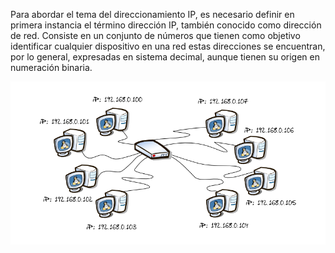 Para abordar el tema del direccionamiento IP, es necesario definir en primera instancia el término dirección IP, también conocido como dirección de red. Consiste en un conjunto de números que tienen como objetivo identificar cualquier dispositivo en una red estas direcciones se encuentran, por lo general, expresadas en sistema decimal, aunque tienen su origen en numeración binaria.

<img src="https://github.com/luisbueno8/literatura_sigloxxi/blob/master/animales/direccionamientoIP.png">
